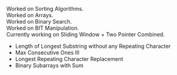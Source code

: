 Worked on Sorting Algorithms.  
Worked on Arrays.  
Worked on Binary Search.  
Worked on BIT Manipulation.  
Currently working on Sliding Window + Two Pointer Combined.
- Length of Longest Substring without any Repeating Character
- Max Consecutive Ones III
- Longest Repeating Character Replacement
- Binary Subarrays with Sum
